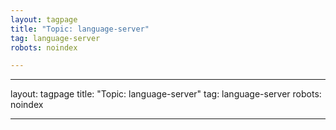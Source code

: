 ```yaml
---
layout: tagpage
title: "Topic: language-server"
tag: language-server
robots: noindex

---
```

---
layout: tagpage
title: "Topic: language-server"
tag: language-server
robots: noindex

---
